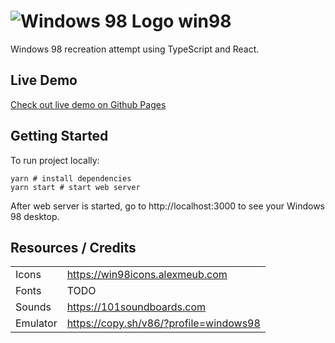 # ![Windows 98 Logo](public/favicon.ico) win98
Windows 98 recreation attempt using TypeScript and React.

## Live Demo
[Check out live demo on Github Pages](https://zabdalimov.github.io/win98)

## Getting Started
To run project locally:
```shell
yarn # install dependencies
yarn start # start web server
```

After web server is started, go to http://localhost:3000 to see your Windows 98 desktop.

## Resources / Credits
|               |                                        |
| ------------- | -------------------------------------- |
| Icons         | https://win98icons.alexmeub.com        |
| Fonts         | TODO                                   |
| Sounds        | https://101soundboards.com             |
| Emulator      | https://copy.sh/v86/?profile=windows98 |